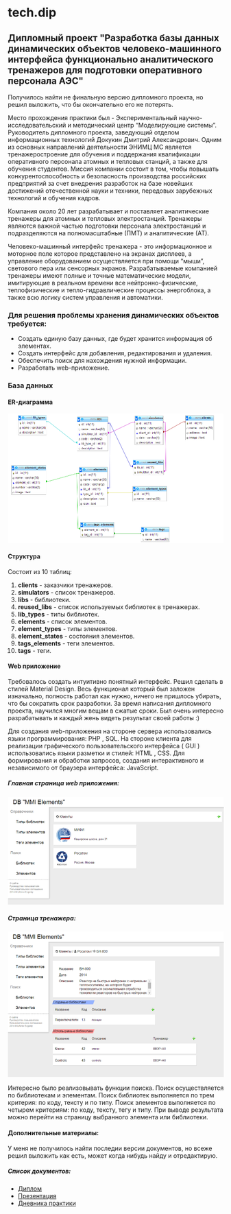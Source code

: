# tech.dip

## Дипломный проект "Разработка базы данных динамических объектов человеко-машинного интерфейса функционально аналитического тренажеров для подготовки оперативного персонала АЭС"

Получилось найти не финальную версию дипломного проекта, но решил выложить, что бы окончательно его не потерять.

Место прохождения практики был - Экспериментальный научно-исследовательский и методический центр “Моделирующие системы”. Руководитель дипломного проекта, заведующий отделом информационных технологий Докукин Дмитрий Александрович. Одним из основных направлений деятельности ЭНИМЦ МС является тренажеростроение для обучения и поддержания квалификации оперативного персонала атомных и тепловых станций, а также для обучения студентов. Миссия компании состоит в том, чтобы повышать конкурентоспособность и безопасность производства российских предприятий за счет внедрения разработок на базе новейших достижений отечественной науки и техники, передовых зарубежных технологий и обучения кадров.

Компания около 20 лет разрабатывает и поставляет аналитические тренажеры для атомных и тепловых электростанций. 
Тренажеры являются важной частью подготовки персонала электростанций и подразделяются на полномасштабные (ПМТ) и аналитические (АТ). 

Человеко-машинный интерфейс тренажера - это информационное и моторное поле которое представлено на экранах дисплеев, а управление оборудованием осуществляется при помощи “мыши”, светового пера или сенсорных экранов.
Разрабатываемые компанией тренажеры имеют полные и точные математические модели, имитирующие в реальном времени все нейтронно-физические, теплофизические и тепло-гидравлические процессы энергоблока, а также всю логику систем управления и автоматики.

### Для решения проблемы хранения динамических объектов требуется:
* Создать единую базу данных, где будет хранится информация об элементах.
* Создать интерфейс для добавления, редактирования и удаления.
* Обеспечить поиск для нахождения нужной информации.
* Разработать web-приложение.

### База данных

#### ER-диаграмма

![ER диаграмма](https://github.com/LEV13/tech.dip/blob/master/files/erd.png)

#### Структура

Состоит из 10 таблиц:

1. **clients** - заказчики тренажеров.
2. **simulators** - список тренажеров.
3. **libs** - библиотеки.
4. **reused_libs** - список используемых библиотек в тренажерах.
5. **lib_types** - типы библиотек.
6. **elements** - список элементов.
7. **element_types** - типы элементов.
8. **element_states** - состояния элементов.
9. **tags_elements** - теги элементов.
10. **tags** - теги.

#### Web приложение

Требовалось создать интуитивно понятный интерфейс. Решил сделать в стилей Material Design. Весь функционал который был заложен изначально, полность работал как нужно, ничего не пришлось убирать, что бы сократить срок разработки. За время написания дипломного проекта, научился многим вещам в сжатые сроки. Был очень интересно разрабатывать и каждый жень видеть результат своей работы :)

Для создания web-приложения на стороне сервера использовались языки программирования: PHP , SQL. 
На стороне клиента для реализации графического пользовательского интерфейса  ( GUI ) использовались языки разметки и стилей: HTML , CSS. Для формирования и обработки запросов, создания интерактивного и независимого от браузера интерфейса: JavaScript.


##### Главная страница web приложения:

![Home page](https://github.com/LEV13/tech.dip/blob/master/files/home_page.png)

##### Страница тренажера:

![Simul_page](https://github.com/LEV13/tech.dip/blob/master/files/simul_page.png)

Интересно было реализовывать функции поиска. Поиск осуществляется по библиотекам и элементам. Поиск библиотек выполняется по трем критерия: по коду, тексту и по типу. Поиск элементов выполняется по четырем критериям: по коду, тексту, тегу и типу. При выводе результата можно перейти на страницу выбранного элемента или библиотеки.

#### Дополнительные материалы:

У меня не получилось найти последии версии документов, но всеже решил выложить как есть, может когда нибудь найду и отредактирую.

##### Список документов:

* [Диплом](https://github.com/LEV13/tech.dip/blob/master/files/%D0%94%D0%B8%D0%BF%D0%BB%D0%BE%D0%BC.docx)
* [Презентация](https://github.com/LEV13/tech.dip/blob/master/files/%D0%9F%D1%80%D0%B5%D0%B7%D0%B5%D0%BD%D1%82%D0%B0%D1%86%D0%B8%D1%8F.pptx)
* [Дневника практики](https://github.com/LEV13/tech.dip/blob/master/files/%D0%94%D0%BD%D0%B5%D0%B2%D0%BD%D0%B8%D0%BA%20%D0%BF%D1%80%D0%B0%D0%BA%D1%82%D0%B8%D0%BA%D0%B8.doc)



